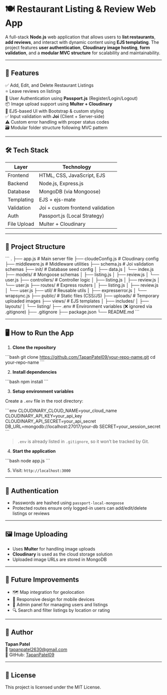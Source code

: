 
# 🍽️ Restaurant Listing & Review Web App

A full-stack **Node.js** web application that allows users to **list restaurants**, **add reviews**, and interact with dynamic content using **EJS templating**. The project features **user authentication**, **Cloudinary image hosting**, **form validation**, and a **modular MVC structure** for scalability and maintainability.

---

## 🚀 Features

✅ Add, Edit, and Delete Restaurant Listings  
⭐ Leave reviews on listings  
👤 User Authentication using **Passport.js** (Register/Login/Logout)  
📦 Image upload support using **Multer + Cloudinary**  
🎨 EJS-based UI with Bootstrap & custom styling  
✅ Input validation with **Joi** (Client + Server-side)  
⚠️ Custom error handling with proper status codes  
🗃️ Modular folder structure following MVC pattern

---

## 🛠️ Tech Stack

| Layer       | Technology                      |
|-------------|----------------------------------|
| Frontend    | HTML, CSS, JavaScript, EJS       |
| Backend     | Node.js, Express.js              |
| Database    | MongoDB (via Mongoose)           |
| Templating  | EJS + ejs-mate                   |
| Validation  | Joi + custom frontend validation |
| Auth        | Passport.js (Local Strategy)     |
| File Upload | Multer + Cloudinary              |

---

## 📁 Project Structure

\`\`\`
.
├── app.js                 # Main server file
├── cloudeConfig.js       # Cloudinary config
├── middlewere.js         # Middleware utilities
├── schema.js             # Joi validation schemas
├── init/                 # Database seed config
│   ├── data.js
│   └── index.js
├── models/               # Mongoose schemas
│   ├── listing.js
│   ├── review.js
│   └── user.js
├── controllers/          # Controller logic
│   ├── listing.js
│   ├── review.js
│   └── user.js
├── routes/               # Express routers
│   ├── listing.js
│   ├── review.js
│   └── user.js
├── util/                 # Reusable utils
│   ├── expresserror.js
│   └── wrapsync.js
├── public/               # Static files (CSS/JS)
├── uploads/              # Temporary uploaded images
├── views/                # EJS templates
│   ├── includes/
│   ├── layouts/
│   └── listing/
├── .env                  # Environment variables (❌ ignored via .gitignore)
├── .gitignore
├── package.json
└── README.md
\`\`\`

---

## 🖥️ How to Run the App

1. **Clone the repository**

\`\`\`bash
git clone https://github.com/TapanPatel09/your-repo-name.git
cd your-repo-name
\`\`\`

2. **Install dependencies**

\`\`\`bash
npm install
\`\`\`

3. **Setup environment variables**

Create a `.env` file in the root directory:

\`\`\`env
CLOUDINARY_CLOUD_NAME=your_cloud_name
CLOUDINARY_API_KEY=your_api_key
CLOUDINARY_API_SECRET=your_api_secret
DB_URL=mongodb://localhost:27017/your-db
SECRET=your_session_secret
\`\`\`

> `.env` is already listed in `.gitignore`, so it won’t be tracked by Git.

4. **Start the application**

\`\`\`bash
node app.js
\`\`\`

5. Visit: `http://localhost:3000`

---

## 🔐 Authentication

- Passwords are hashed using `passport-local-mongoose`
- Protected routes ensure only logged-in users can add/edit/delete listings or reviews

---

## 🖼️ Image Uploading

- Uses **Multer** for handling image uploads
- **Cloudinary** is used as the cloud storage solution
- Uploaded image URLs are stored in MongoDB

---

## 📌 Future Improvements

- 🗺️ Map integration for geolocation
- 📱 Responsive design for mobile devices
- 🧾 Admin panel for managing users and listings
- 🔍 Search and filter listings by location or rating

---

## 🙌 Author

**Tapan Patel**  
📧 tapanpatel2630@gmail.com  
🔗 GitHub: [TapanPatel09](https://github.com/TapanPatel09)

---

## 📄 License

This project is licensed under the MIT License.
